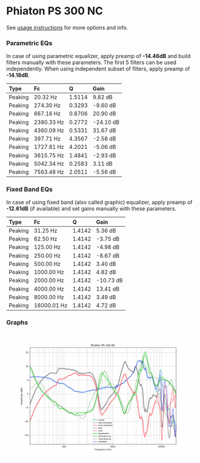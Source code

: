 # Phiaton PS 300 NC
See [usage instructions](https://github.com/jaakkopasanen/AutoEq#usage) for more options and info.

### Parametric EQs
In case of using parametric equalizer, apply preamp of **-14.46dB** and build filters manually
with these parameters. The first 5 filters can be used independently.
When using independent subset of filters, apply preamp of **-14.18dB**.

| Type    | Fc         |      Q | Gain      |
|:--------|:-----------|:-------|:----------|
| Peaking | 20.32 Hz   | 1.5114 | 9.82 dB   |
| Peaking | 274.30 Hz  | 0.3293 | -9.60 dB  |
| Peaking | 667.16 Hz  | 0.8706 | 20.90 dB  |
| Peaking | 2380.33 Hz | 0.2772 | -24.10 dB |
| Peaking | 4360.09 Hz | 0.5331 | 31.67 dB  |
| Peaking | 397.71 Hz  | 4.3567 | -2.58 dB  |
| Peaking | 1727.81 Hz | 4.2021 | -5.06 dB  |
| Peaking | 3615.75 Hz | 1.4841 | -2.93 dB  |
| Peaking | 5042.34 Hz | 0.2583 | 3.11 dB   |
| Peaking | 7563.48 Hz | 2.0511 | -5.56 dB  |

### Fixed Band EQs
In case of using fixed band (also called graphic) equalizer, apply preamp of **-12.61dB**
(if available) and set gains manually with these parameters.

| Type    | Fc          |      Q | Gain      |
|:--------|:------------|:-------|:----------|
| Peaking | 31.25 Hz    | 1.4142 | 5.36 dB   |
| Peaking | 62.50 Hz    | 1.4142 | -3.75 dB  |
| Peaking | 125.00 Hz   | 1.4142 | -4.98 dB  |
| Peaking | 250.00 Hz   | 1.4142 | -8.67 dB  |
| Peaking | 500.00 Hz   | 1.4142 | 3.40 dB   |
| Peaking | 1000.00 Hz  | 1.4142 | 4.82 dB   |
| Peaking | 2000.00 Hz  | 1.4142 | -10.73 dB |
| Peaking | 4000.00 Hz  | 1.4142 | 13.41 dB  |
| Peaking | 8000.00 Hz  | 1.4142 | 3.49 dB   |
| Peaking | 16000.01 Hz | 1.4142 | 4.72 dB   |

### Graphs
![](./Phiaton%20PS%20300%20NC.png)